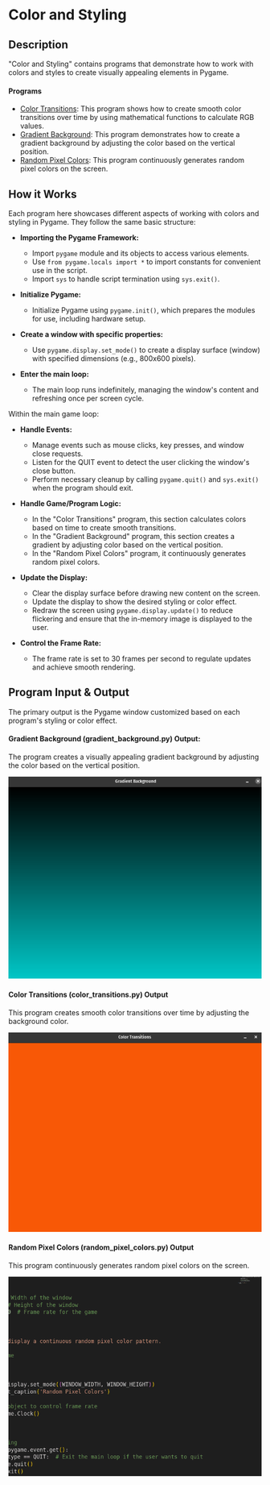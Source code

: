 # Color and Styling

## Description

"Color and Styling" contains programs that demonstrate how to work with colors and styles to create visually appealing elements in Pygame.

#### Programs
- [Color Transitions](color_transitions.py): This program shows how to create smooth color transitions over time by using mathematical functions to calculate RGB values.
- [Gradient Background](gradient_background.py): This program demonstrates how to create a gradient background by adjusting the color based on the vertical position.
- [Random Pixel Colors](pixel_colors.py): This program continuously generates random pixel colors on the screen.

## How it Works

Each program here showcases different aspects of working with colors and styling in Pygame. They follow the same basic structure:

- **Importing the Pygame Framework:**
    - Import `pygame` module and its objects to access various elements.
    - Use `from pygame.locals import *` to import constants for convenient use in the script.
    - Import `sys` to handle script termination using `sys.exit()`.

- **Initialize Pygame:**
    - Initialize Pygame using `pygame.init()`, which prepares the modules for use, including hardware setup.

- **Create a window with specific properties:**
    - Use `pygame.display.set_mode()` to create a display surface (window) with specified dimensions (e.g., 800x600 pixels).

- **Enter the main loop:**
    - The main loop runs indefinitely, managing the window's content and refreshing once per screen cycle.

Within the main game loop:

- **Handle Events:**
    - Manage events such as mouse clicks, key presses, and window close requests.
    - Listen for the QUIT event to detect the user clicking the window's close button.
    - Perform necessary cleanup by calling `pygame.quit()` and `sys.exit()` when the program should exit.

- **Handle Game/Program Logic:**
    - In the "Color Transitions" program, this section calculates colors based on time to create smooth transitions.
    - In the "Gradient Background" program, this section creates a gradient by adjusting color based on the vertical position.
    - In the "Random Pixel Colors" program, it continuously generates random pixel colors.

- **Update the Display:**
    - Clear the display surface before drawing new content on the screen.
    - Update the display to show the desired styling or color effect.
    - Redraw the screen using `pygame.display.update()` to reduce flickering and ensure that the in-memory image is displayed to the user.

- **Control the Frame Rate:**
    - The frame rate is set to 30 frames per second to regulate updates and achieve smooth rendering.


## Program Input & Output

The primary output is the Pygame window customized based on each program's styling or color effect.

#### Gradient Background (gradient_background.py) Output:

The program creates a visually appealing gradient background by adjusting the color based on the vertical position.

<p align="center">
  <img src="output/gradient-output.png" alt='Gradient Background Output'>
</p>

#### Color Transitions (color_transitions.py) Output

This program creates smooth color transitions over time by adjusting the background color.

<p align="center">
  <img src="output/color-trans-output.gif" alt='Color Transitions Output'>
</p>

#### Random Pixel Colors (random_pixel_colors.py) Output

This program continuously generates random pixel colors on the screen.

<p align="center">
  <img src="output/pixel-output.gif" alt='Random Pixel Colors Output'>
</p>